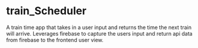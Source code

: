 # train_Scheduler

A train time app that takes in a user input and returns the time the next train will arrive.
Leverages firebase to capture the users input and return api data from firebase to the frontend user view.
